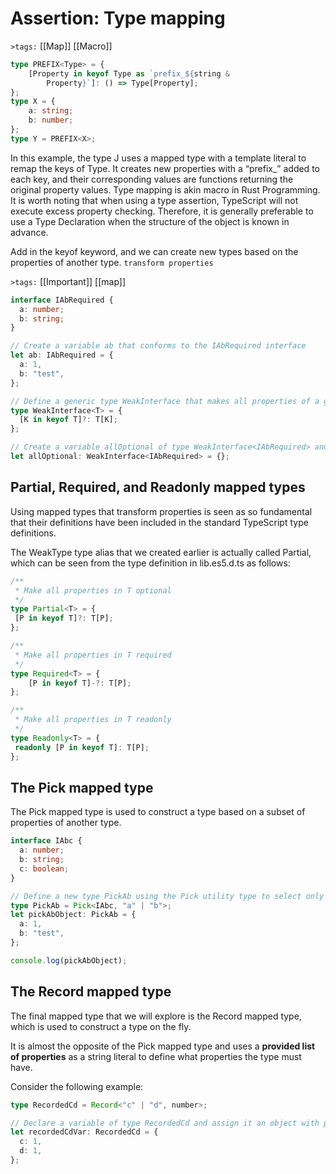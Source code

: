 # Assertion: Type mapping

`>tags:` [[Map]] [[Macro]]

```ts
type PREFIX<Type> = {
    [Property in keyof Type as `prefix_${string &
        Property}`]: () => Type[Property];
};
type X = {
    a: string;
    b: number;
};
type Y = PREFIX<X>;
```

In this example, the type J<Type> uses a mapped type with a template literal to remap the keys of Type. It creates new properties with a “prefix_” added to each key, and their corresponding values are functions returning the original property values.
Type mapping is akin macro in Rust Programming.
It is worth noting that when using a type assertion, TypeScript will not execute excess property checking. Therefore, it is generally preferable to use a Type Declaration when the structure of the object is known in advance.

Add in the keyof keyword, and we can create new types based on the properties of another type.
`transform properties`

`>tags:` [[Important]] [[map]]

```ts
interface IAbRequired {
  a: number;
  b: string;
}

// Create a variable ab that conforms to the IAbRequired interface
let ab: IAbRequired = {
  a: 1,
  b: "test",
};

// Define a generic type WeakInterface that makes all properties of a given type optional
type WeakInterface<T> = {
  [K in keyof T]?: T[K];
};

// Create a variable allOptional of type WeakInterface<IAbRequired> and initialize it as an empty object
let allOptional: WeakInterface<IAbRequired> = {};

```

## Partial, Required, and Readonly mapped types
Using mapped types that transform properties is seen as so fundamental that their definitions have been included in the standard TypeScript type definitions.

The WeakType type alias that we created earlier is actually called Partial, which can be seen from the type definition in lib.es5.d.ts as follows:

```ts
/**
 * Make all properties in T optional
 */
type Partial<T> = {
 [P in keyof T]?: T[P];
};
```

```ts
/**
 * Make all properties in T required
 */
type Required<T> = {
    [P in keyof T]-?: T[P];
};
```

```ts
/**
 * Make all properties in T readonly
 */
type Readonly<T> = {
 readonly [P in keyof T]: T[P];
};
```

## The Pick mapped type

The Pick mapped type is used to construct a type based on a subset of properties of another type.

```ts
interface IAbc {
  a: number;
  b: string;
  c: boolean;
}

// Define a new type PickAb using the Pick utility type to select only the "a" and "b" properties from the IAbc interface.
type PickAb = Pick<IAbc, "a" | "b">;
let pickAbObject: PickAb = {
  a: 1,
  b: "test",
};

console.log(pickAbObject);
```

## The Record mapped type

The final mapped type that we will explore is the Record mapped type, which is used to construct a type on the fly.

It is almost the opposite of the Pick mapped type and uses a **provided list of properties** as a string literal to define what properties the type must have.

Consider the following example:

```ts
type RecordedCd = Record<"c" | "d", number>;

// Declare a variable of type RecordedCd and assign it an object with properties "c" and "d"
let recordedCdVar: RecordedCd = {
  c: 1,
  d: 1,
};
```